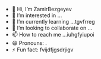 - 👋 Hi, I’m ZamirBezgeyev
- 👀 I’m interested in ...
- 🌱 I’m currently learning ...tgvfrreg
- 💞️ I’m looking to collaborate on ...
- 📫 How to reach me ...iuhgfyiupoi
- 😄 Pronouns: .
- ⚡ Fun fact: fvijdfjgsdrjigv
<!---
ZamirBezgeyev/ZamirBezgeyev is a ✨ special ✨ repository because its `README.md` (this file) appears on your GitHub profile.
You can click the Preview link to take a look at your changes.
--->

